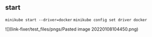 ## start

`minikube start --driver=docker`
`minikube config set driver docker`

![](link-fixer/test_files/pngs/Pasted image 20220108104450.png)



